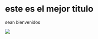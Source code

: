 <h1> este es el mejor titulo</h1>
<p> sean bienvenidos</p>
<img src="https://educacion30.b-cdn.net/wp-content/uploads/2019/06/homer.gif"/>
